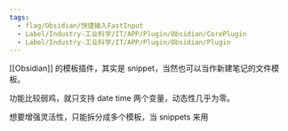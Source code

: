 ```yaml
---
tags:
  - flag/Obsidian/快捷输入FastInput
  - Label/Industry-工业科学/IT/APP/Plugin/Obsidian/CorePlugin
  - Label/Industry-工业科学/IT/APP/Plugin/Obsidian/Plugin
---
```


[[Obsidian]] 的模板插件，其实是 snippet，当然也可以当作新建笔记的文件模板。

功能比较弱鸡，就只支持 date time 两个变量，动态性几乎为零。

想要增强灵活性，只能拆分成多个模板，当 snippets 来用
